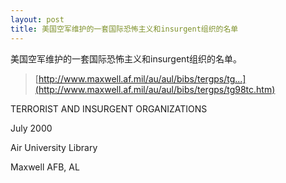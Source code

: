 ```yaml
---
layout: post
title: 美国空军维护的一套国际恐怖主义和insurgent组织的名单
---
```


美国空军维护的一套国际恐怖主义和insurgent组织的名单。

>[http://www.maxwell.af.mil/au/aul/bibs/tergps/tg...](http://www.maxwell.af.mil/au/aul/bibs/tergps/tg98tc.htm)

  TERRORIST AND INSURGENT ORGANIZATIONS

  July 2000

  Air University Library

  Maxwell AFB, AL
